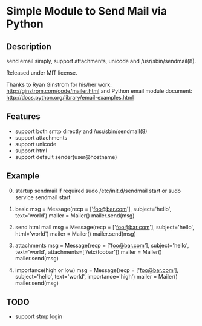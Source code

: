 # Simple Module to Send Mail via Python

## Description

send email simply, support attachments, unicode and /usr/sbin/sendmail(8).

Released under MIT license.

Thanks to Ryan Ginstrom for his/her work: http://ginstrom.com/code/mailer.html and 
Python email module document: http://docs.python.org/library/email-examples.html

## Features

* support both smtp directly and /usr/sbin/sendmail(8)
* support attachments
* support unicode
* support html
* support default sender(user@hostname)

## Example

0. startup sendmail if required
   sudo /etc/init.d/sendmail start
   or
   sudo service sendmail start

1. basic
    msg = Message(recp = ['foo@bar.com'], subject='hello', text='world') 
    mailer = Mailer()
    mailer.send(msg)
2. send html mail
    msg = Message(recp = ['foo@bar.com'], subject='hello', html='<html><body>world</body></html>') 
    mailer = Mailer()
    mailer.send(msg)
3. attachments
    msg = Message(recp = ['foo@bar.com'], subject='hello', text='world', attachments=['/etc/foobar']) 
    mailer = Mailer()
    mailer.send(msg)
4. importance(high or low)
    msg = Message(recp = ['foo@bar.com'], subject='hello', text='world', importance='high') 
    mailer = Mailer()
    mailer.send(msg)


## TODO

* support stmp login
